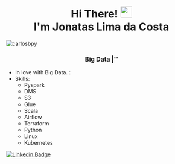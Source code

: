 <h1 align="center">Hi There! <img src="https://raw.githubusercontent.com/kaueMarques/kaueMarques/master/hi.gif" width="30px"> <br>I'm Jonatas Lima da Costa</h1>
<p align="left"> <img src="https://komarev.com/ghpvc/?username=carlosbpy" alt="carlosbpy" /> </p>
<h3 align="center">Big Data |™</h3>

- In love with Big Data. :
- Skills:
  - Pyspark
  - DMS
  - S3
  - Glue
  - Scala
  - Airflow
  - Terraform
  - Python
  - Linux
  - Kubernetes


[![Linkedin Badge](https://img.shields.io/badge/-jonatas-blue?style=flat-square&logo=Linkedin&logoColor=white&link=https://www.linkedin.com/in/jonataslimac/)](https://www.linkedin.com/in/jonataslimac/) 

